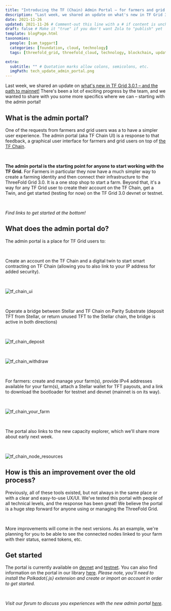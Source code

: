 ```yaml
---
title: "Introducing the TF (Chain) Admin Portal – for farmers and grid users!" # Quotation marks allow colons, semicolons, etc.
description: "Last week, we shared an update on what's new in TF Grid 3.0.1 – and the path to mainnet! There's been a lot of exciting progress by the team, and we wanted to share more details with you, starting with the admin portal!" # Quotation marks allow colons, semicolons, etc.
date: 2021-11-26
updated: 2021-11-26 # Comment-out this line with a # if content is unchanged
draft: false # Make it "true" if you don't want Zola to "publish" yet
template: blogPage.html
taxonomies:
  people: [sam_taggart]
  categories: [foundation, cloud, technology]
  tags: [threefold_grid, threefold_cloud, technology, blockchain, update]

extra:
  subtitle: "" # Quotation marks allow colons, semicolons, etc.
  imgPath: tech_update_admin_portal.png
---
```


Last week, we shared an update on [what's new in TF Grid 3.0.1 – and the path to mainnet!](https://forum.threefold.io/t/whats-new-in-tf-grid-3-0-1-and-the-path-to-mainnet/1488) There's been a lot of exciting progress by the team, and we wanted to share with you some more specifics where we can – starting with the admin portal!

## What is the admin portal?

One of the requests from farmers and grid users was a to have a simpler user experience. The admin portal (aka TF Chain UI) is a response to that feedback, a graphical user interface for farmers and grid users on top of [the TF Chain](https://library.threefold.me/info/manual/#/threefold__tfchain).

<br/>

**The admin portal is the starting point for anyone to start working with the TF Grid.** For Farmers in particular they now have a much simpler way to create a farming identity and then connect their infrastructure to the ThreeFold Grid 3.0. It is a one stop shop to start a farm. Beyond that, it's a way for any TF Grid user to create their account on the TF Chain, get a Twin, and get started (testing for now) on the TF Grid 3.0 devnet or testnet.

<br/>

_Find links to get started at the bottom!_

## What does the admin portal do?

The admin portal is a place for TF Grid users to:

<br/>

Create an account on the TF Chain and a digital twin to start smart contracting on TF Chain (allowing you to also link to your IP address for added security).

<br/>

![tf_chain_ui](images/blog/tf_chain_ui.png)

<br/>

Operate a bridge between Stellar and TF Chain on Parity Substrate (deposit TFT from Stellar, or return unused TFT to the Stellar chain, the bridge is active in both directions)

<br/>

![tf_chain_deposit](images/blog/tf_chain_deposit.png)

<br/>

![tf_chain_withdraw](images/blog/tf_chain_withdraw.png)

<br/>

For farmers: create and manage your farm(s), provide IPv4 addresses available for your farm(s), attach a Stellar wallet for TFT payouts, and a link to download the bootloader for testnet and devnet (mainnet is on its way).

<br/>

![tf_chain_your_farm](images/blog/tf_chain_your_farm.png)

<br/>

The portal also links to the new capacity explorer, which we'll share more about early next week.

<br/>

![tf_chain_node_resources](images/blog/tf_chain_node_resources.png)

## How is this an improvement over the old process?

Previously, all of these tools existed, but not always in the same place or with a clear and easy-to-use UX/UI. We've tested this portal with people of all technical levels, and the response has been great! We believe the portal is a huge step forward for anyone using or managing the ThreeFold Grid.

<br/>

More improvements will come in the next versions. As an example, we're planning for you to be able to see the connected nodes linked to your farm with their status, earned tokens, etc.

## Get started

The portal is currently available on [devnet](https://portal.dev.grid.tf) and [testnet](https://portal.test.grid.tf/). You can also find information on the portal in our library [here](https://library.threefold.me/info/manual/#/manual__tfgrid3_getstarted). _Please note, you'll need to install the Polkadot{.js} extension and create or import an account in order to get started._

<br/>

_Visit our forum to discuss you experiences with the new admin portal [here](https://forum.threefold.io/t/introducing-the-tf-chain-admin-portal-for-farmers-and-grid-users/1526)._
